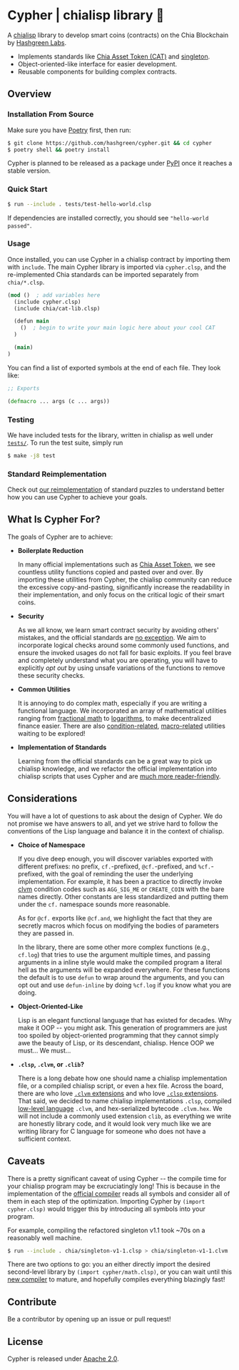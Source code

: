 # Cypher | chialisp library 🌱

A [chialisp](https://chialisp.com) library to develop smart coins (contracts) on the Chia Blockchain by [Hashgreen Labs](https://www.hashgreen.net).

- Implements standards like [Chia Asset Token (CAT)](https://chialisp.com/cats) and [singleton](https://chialisp.com/singletons/).
- Object-oriented-like interface for easier development.
- Reusable components for building complex contracts.

## Overview

### Installation From Source

Make sure you have [Poetry](https://python-poetry.org) first, then run:

```sh
$ git clone https://github.com/hashgreen/cypher.git && cd cypher
$ poetry shell && poetry install
```

Cypher is planned to be released as a package under [PyPI](https://pypi.org) once it reaches a stable version.


### Quick Start

```sh
$ run --include . tests/test-hello-world.clsp
```

If dependencies are installed correctly, you should see `"hello-world passed"`.

### Usage

Once installed, you can use Cypher in a chialisp contract by importing them with `include`.
The main Cypher library is imported via `cypher.clsp`, and the re-implemented Chia standards can be imported separately from `chia/*.clsp`.

```clojure
(mod ()  ; add variables here
  (include cypher.clsp)
  (include chia/cat-lib.clsp)

  (defun main
    ()  ; begin to write your main logic here about your cool CAT
  )

  (main)
)
```

You can find a list of exported symbols at the end of each file. They look like:

```clojure
;; Exports

(defmacro ... args (c ... args))
```

### Testing

We have included tests for the library, written in chialisp as well under [`tests/`](tests).
To run the test suite, simply run

```sh
$ make -j8 test
```

### Standard Reimplementation

Check out [our reimplementation](chia/) of standard puzzles to understand better how you can use Cypher to achieve your goals.

## What Is Cypher For?

The goals of Cypher are to achieve:

- **Boilerplate Reduction**

  In many official implementations such as [Chia Asset Token](https://github.com/Chia-Network/chia-blockchain/blob/e5bc89e5b6ea36b9e1c65da7c13fdc96cfaae2dd/chia/wallet/puzzles/cat_v2.clvm), we see countless utility functions copied and pasted over and over.
  By importing these utilities from Cypher, the chialisp community can reduce the excessive copy-and-pasting, significantly increase the readability in their implementation, and only focus on the critical logic of their smart coins.

- **Security**

  As we all know, we learn smart contract security by avoiding others' mistakes, and the official standards are [no exception](https://www.chia.net/2022/07/25/upgrading-the-cat-standard/).
  We aim to incorporate logical checks around some commonly used functions, and ensure the invoked usages do not fall for basic exploits.
  If you feel brave and completely understand what you are operating, you will have to explicitly *opt out* by using unsafe variations of the functions to remove these security checks.

- **Common Utilities**

  It is annoying to do complex math, especially if you are writing a functional language.
  We incorporated an array of mathematical utilities ranging from [fractional math](cypher/fracmath.clsp) to [logarithms](cypher/logexpmath.clsp), to make decentralized finance easier.
  There are also [condition-related](cypher/condition_codes.clsp), [macro-related](cypher/macros.clsp) utilities waiting to be explored!

- **Implementation of Standards**

  Learning from the official standards can be a great way to pick up chialisp knowledge, and we refactor the official implementation into chialisp scripts that uses Cypher and are [much more reader-friendly](chia/singleton-v1-1.clsp).

## Considerations

You will have a lot of questions to ask about the design of Cypher.
We do not promise we have answers to all, and yet we strive hard to follow the conventions of the Lisp language and balance it in the context of chialisp.

- **Choice of Namespace**

  If you dive deep enough, you will discover variables exported with different prefixes: no prefix, `cf.`-prefixed, `@cf.`-prefixed, and `%cf.`-prefixed, with the goal of reminding the user the underlying implementation.
  For example, it has been a practice to directly invoke [clvm](https://chialisp.com/clvm) condition codes such as `AGG_SIG_ME` or `CREATE_COIN` with the bare names directly.
  Other constants are less standardized and putting them under the `cf.` namespace sounds more reasonable.

  As for `@cf.` exports like `@cf.and`, we highlight the fact that they are secretly macros which focus on modifying the bodies of parameters they are passed in.

  In the library, there are some other more complex functions (e.g., `cf.log`) that tries to use the argument multiple times, and passing arguments in a inline style would make the compiled program a literal hell as the arguments will be expanded everywhere.
  For these functions the default is to use `defun` to wrap around the arguments, and you can opt out and use `defun-inline` by doing `%cf.log` if you know what you are doing.

- **Object-Oriented-Like**

  Lisp is an elegant functional language that has existed for decades.
  Why make it OOP -- you might ask.
  This generation of programmers are just too spoiled by object-oriented programming that they cannot simply awe the beauty of Lisp, or its descendant, chialisp.
  Hence OOP we must... We must...

- **`.clsp`, `.clvm`, or `.clib`?**

  There is a long debate how one should name a chialisp implementation file, or a compiled chialisp script, or even a hex file.
  Across the board, there are who love [`.clvm` extensions](https://github.com/Chia-Network/chia-blockchain/tree/1.7.0/chia/wallet/puzzles) and who love [`.clsp` extensions](https://github.com/Chia-Network/internal-custody/blob/0.2.2/cic/clsp/singleton/singleton_top_layer_v1_1.clsp).
  That said, we decided to name chialisp implementations `.clsp`, compiled [low-level language](https://chialisp.com/clvm) `.clvm`, and hex-serialized bytecode `.clvm.hex`.
  We will not include a commonly used extension `clib`, as everything we write are honestly library code, and it would look very much like we are writing library for C language for someone who does not have a sufficient context.

## Caveats

There is a pretty significant caveat of using Cypher -- the compile time for your chialisp program may be excruciatingly long!
This is because in the implementation of the [official compiler](https://github.com/Chia-Network/clvm_tools_rs) reads all symbols and consider all of them in each step of the optimization.
Importing Cypher by `(import cypher.clsp)` would trigger this by introducing all symbols into your program.

For example, compiling the refactored singleton v1.1 took ~70s on a reasonably well machine.
```sh
$ run --include . chia/singleton-v1-1.clsp > chia/singleton-v1-1.clvm
```

There are two options to go: you an either directly import the desired second-level library by `(import cypher/math.clsp)`, or you can wait until this [new compiler](https://github.com/Chia-Network/clvm_tools_rs/blob/a660ce7ce07064a6a81bb361f169f6de195cba10/README.md?plain=1#L40-L43) to mature, and hopefully compiles everything blazingly fast!

## Contribute

Be a contributor by opening up an issue or pull request!

## License

Cypher is released under [Apache 2.0](LICENSE).
